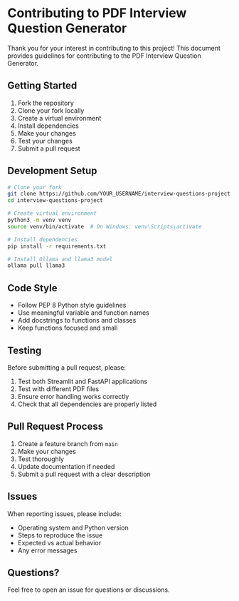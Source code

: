 # Contributing to PDF Interview Question Generator

Thank you for your interest in contributing to this project! This document provides guidelines for contributing to the PDF Interview Question Generator.

## Getting Started

1. Fork the repository
2. Clone your fork locally
3. Create a virtual environment
4. Install dependencies
5. Make your changes
6. Test your changes
7. Submit a pull request

## Development Setup

```bash
# Clone your fork
git clone https://github.com/YOUR_USERNAME/interview-questions-project.git
cd interview-questions-project

# Create virtual environment
python3 -m venv venv
source venv/bin/activate  # On Windows: venv\Scripts\activate

# Install dependencies
pip install -r requirements.txt

# Install Ollama and llama3 model
ollama pull llama3
```

## Code Style

- Follow PEP 8 Python style guidelines
- Use meaningful variable and function names
- Add docstrings to functions and classes
- Keep functions focused and small

## Testing

Before submitting a pull request, please:

1. Test both Streamlit and FastAPI applications
2. Test with different PDF files
3. Ensure error handling works correctly
4. Check that all dependencies are properly listed

## Pull Request Process

1. Create a feature branch from `main`
2. Make your changes
3. Test thoroughly
4. Update documentation if needed
5. Submit a pull request with a clear description

## Issues

When reporting issues, please include:

- Operating system and Python version
- Steps to reproduce the issue
- Expected vs actual behavior
- Any error messages

## Questions?

Feel free to open an issue for questions or discussions.
